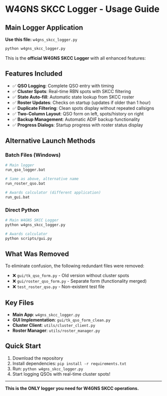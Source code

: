 # W4GNS SKCC Logger - Usage Guide

## Main Logger Application

**Use this file:** `w4gns_skcc_logger.py`

```bash
python w4gns_skcc_logger.py
```

This is the **official W4GNS SKCC Logger** with all enhanced features:

## Features Included
- ✅ **QSO Logging**: Complete QSO entry with timing
- ✅ **Cluster Spots**: Real-time RBN spots with SKCC filtering
- ✅ **State Auto-fill**: Automatic state lookup from SKCC roster
- ✅ **Roster Updates**: Checks on startup (updates if older than 1 hour)
- ✅ **Duplicate Filtering**: Clean spots display without repeated callsigns
- ✅ **Two-Column Layout**: QSO form on left, spots/history on right
- ✅ **Backup Management**: Automatic ADIF backup functionality
- ✅ **Progress Dialogs**: Startup progress with roster status display

## Alternative Launch Methods

### Batch Files (Windows)
```bash
# Main logger
run_qso_logger.bat

# Same as above, alternative name
run_roster_qso.bat

# Awards calculator (different application)
run_gui.bat
```

### Direct Python
```bash
# Main W4GNS SKCC Logger
python w4gns_skcc_logger.py

# Awards calculator
python scripts/gui.py
```

## What Was Removed
To eliminate confusion, the following redundant files were removed:
- ❌ `gui/tk_qso_form.py` - Old version without cluster spots
- ❌ `gui/roster_qso_form.py` - Separate form (functionality merged)
- ❌ `test_roster_qso.py` - Non-existent test file

## Key Files
- **Main App**: `w4gns_skcc_logger.py` 
- **GUI Implementation**: `gui/tk_qso_form_clean.py`
- **Cluster Client**: `utils/cluster_client.py`
- **Roster Manager**: `utils/roster_manager.py`

## Quick Start
1. Download the repository
2. Install dependencies: `pip install -r requirements.txt`
3. Run: `python w4gns_skcc_logger.py`
4. Start logging QSOs with real-time cluster spots!

---
**This is the ONLY logger you need for W4GNS SKCC operations.**
